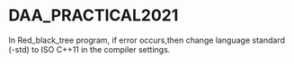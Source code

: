 # DAA_PRACTICAL2021
In Red_black_tree program, if error occurs,then change language standard (-std) to ISO C++11 in the compiler settings.

